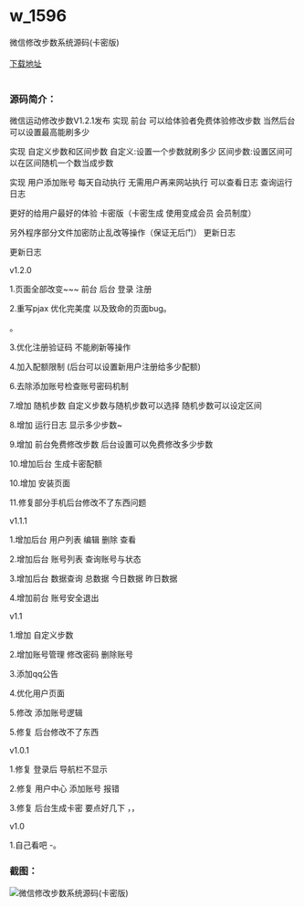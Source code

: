 # w_1596
微信修改步数系统源码(卡密版)
<br/></br>
[下载地址](https://www.uuid2.com/1596.html "下载地址")
<br/></br>
<h3>源码简介：</h3>
<p>微信运动修改步数V1.2.1发布 实现 前台 可以给体验者免费体验修改步数 当然后台可以设置最高能刷多少<p>
<p>实现 自定义步数和区间步数 自定义:设置一个步数就刷多少 区间步数:设置区间可以在区间随机一个数当成步数<p>
<p>实现 用户添加账号 每天自动执行 无需用户再来网站执行 可以查看日志 查询运行日志<p>
<p>更好的给用户最好的体验 卡密版（卡密生成 使用变成会员 会员制度）<p>
<p>另外程序部分文件加密防止乱改等操作（保证无后门） 更新日志<p>
<p>更新日志<p>
<p>v1.2.0<p>
<p>1.页面全部改变~~~ 前台 后台 登录 注册<p>
<p>2.重写pjax 优化完美度 以及致命的页面bug。<p>
<p>。<p>
<p>3.优化注册验证码 不能刷新等操作<p>
<p>4.加入配额限制 (后台可以设置新用户注册给多少配额)<p>
<p>6.去除添加账号检查账号密码机制<p>
<p>7.增加 随机步数 自定义步数与随机步数可以选择 随机步数可以设定区间<p>
<p>8.增加 运行日志 显示多少步数~<p>
<p>9.增加 前台免费修改步数 后台设置可以免费修改多少步数<p>
<p>10.增加后台 生成卡密配额<p>
<p>10.增加 安装页面<p>
<p>11.修复部分手机后台修改不了东西问题<p>
<p>v1.1.1<p>
<p>1.增加后台 用户列表 编辑 删除 查看<p>
<p>2.增加后台 账号列表 查询账号与状态<p>
<p>3.增加后台 数据查询 总数据 今日数据 昨日数据<p>
<p>4.增加前台 账号安全退出<p>
<p>v1.1<p>
<p>1.增加 自定义步数<p>
<p>2.增加账号管理 修改密码 删除账号<p>
<p>3.添加qq公告<p>
<p>4.优化用户页面<p>
<p>5.修改 添加账号逻辑<p>
<p>5.修复 后台修改不了东西<p>
<p>v1.0.1<p>
<p>1.修复 登录后 导航栏不显示<p>
<p>2.修复 用户中心 添加账号 报错<p>
<p>3.修复 后台生成卡密 要点好几下 ，，<p>
<p>v1.0<p>
<p>1.自己看吧 -。<p>
<h3>截图：</h3>
<img src="https://www.uuid2.com/wp-content/uploads/img/202109/8515ed6561.png" alt="微信修改步数系统源码(卡密版)">
